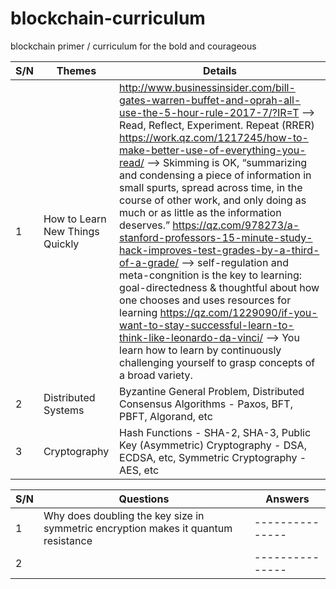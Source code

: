 # blockchain-curriculum
blockchain primer / curriculum for the bold and courageous

| S/N | Themes                          | Details |
|-----|---------------------------------|---------|
| 1   | How to Learn New Things Quickly | http://www.businessinsider.com/bill-gates-warren-buffet-and-oprah-all-use-the-5-hour-rule-2017-7/?IR=T --> Read, Reflect, Experiment. Repeat (RRER) https://work.qz.com/1217245/how-to-make-better-use-of-everything-you-read/ --> Skimming is OK, “summarizing and condensing a piece of information in small spurts, spread across time, in the course of other work, and only doing as much or as little as the information deserves.” https://qz.com/978273/a-stanford-professors-15-minute-study-hack-improves-test-grades-by-a-third-of-a-grade/ --> self-regulation and meta-congnition is the key to learning: goal-directedness & thoughtful about how one chooses and uses resources for learning https://qz.com/1229090/if-you-want-to-stay-successful-learn-to-think-like-leonardo-da-vinci/ --> You learn how to learn by continuously challenging yourself to grasp concepts of a broad variety. |
| 2   | Distributed Systems             | Byzantine General Problem, Distributed Consensus Algorithms - Paxos, BFT, PBFT, Algorand, etc |
| 3   | Cryptography                    | Hash Functions - SHA-2, SHA-3, Public Key (Asymmetric) Cryptography - DSA, ECDSA, etc, Symmetric Cryptography - AES, etc|


|S/N | Questions                                                                              | Answers       |
|-----|---------------------------------------------------------------------------------------|---------------|
|1   | Why does doubling the key size  in symmetric encryption makes it quantum resistance    |---------------|
|2   |                                                                                        |---------------|
